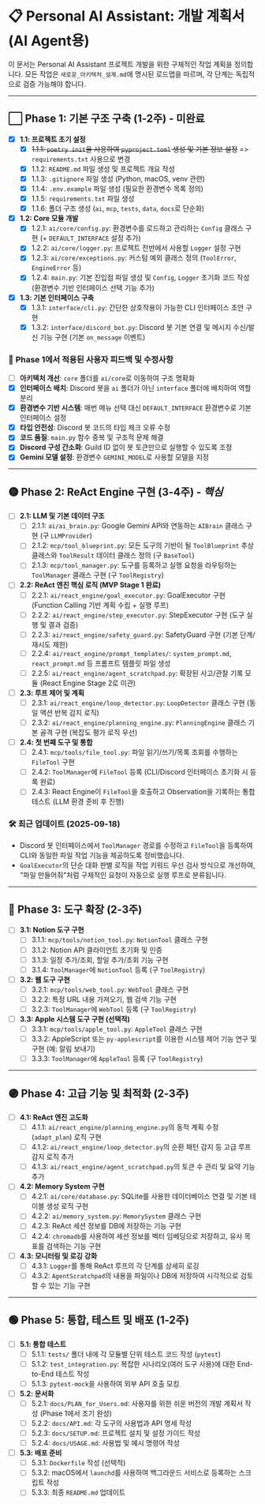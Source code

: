 # 📋 Personal AI Assistant: 개발 계획서 (AI Agent용)

이 문서는 Personal AI Assistant 프로젝트 개발을 위한 구체적인 작업 계획을 정의합니다. 모든 작업은 `새로운_아키텍처_설계.md`에 명시된 로드맵을 따르며, 각 단계는 독립적으로 검증 가능해야 합니다.

---

## ⬜ Phase 1: 기본 구조 구축 (1-2주) - **미완료**

- [x] **1.1: 프로젝트 초기 설정**
    - [x] ~~1.1.1: `poetry init`을 사용하여 `pyproject.toml` 생성 및 기본 정보 설정~~ => `requirements.txt` 사용으로 변경
    - [x] 1.1.2: `README.md` 파일 생성 및 프로젝트 개요 작성
    - [x] 1.1.3: `.gitignore` 파일 생성 (Python, macOS, venv 관련)
    - [x] 1.1.4: `.env.example` 파일 생성 (필요한 환경변수 목록 정의)
    - [x] 1.1.5: `requirements.txt` 파일 생성
    - [x] 1.1.6: 폴더 구조 생성 (`ai`, `mcp`, `tests`, `data`, `docs`로 단순화)

- [x] **1.2: Core 모듈 개발**
    - [x] 1.2.1: `ai/core/config.py`: 환경변수를 로드하고 관리하는 `Config` 클래스 구현 (+ `DEFAULT_INTERFACE` 설정 추가)
    - [x] 1.2.2: `ai/core/logger.py`: 프로젝트 전반에서 사용할 `Logger` 설정 구현
    - [x] 1.2.3: `ai/core/exceptions.py`: 커스텀 예외 클래스 정의 (`ToolError`, `EngineError` 등)
    - [x] 1.2.4: `main.py`: 기본 진입점 파일 생성 및 `Config`, `Logger` 초기화 코드 작성 (환경변수 기반 인터페이스 선택 기능 추가)

- [x] **1.3: 기본 인터페이스 구축**
    - [x] 1.3.1: `interface/cli.py`: 간단한 상호작용이 가능한 CLI 인터페이스 초안 구현
    - [x] 1.3.2: `interface/discord_bot.py`: Discord 봇 기본 연결 및 메시지 수신/발신 기능 구현 (기본 `on_message` 이벤트)

### 📝 **Phase 1에서 적용된 사용자 피드백 및 수정사항**
- [ ] **아키텍처 개선**: `core` 폴더를 `ai/core`로 이동하여 구조 명확화
- [x] **인터페이스 배치**: Discord 봇을 `ai` 폴더가 아닌 `interface` 폴더에 배치하여 역할 분리
- [x] **환경변수 기반 시스템**: 매번 메뉴 선택 대신 `DEFAULT_INTERFACE` 환경변수로 기본 인터페이스 설정
- [x] **타입 안전성**: Discord 봇 코드의 타입 체크 오류 수정
- [x] **코드 품질**: `main.py` 함수 중복 및 구조적 문제 해결
- [x] **Discord 구성 간소화**: Guild ID 없이 봇 토큰만으로 실행할 수 있도록 조정
- [x] **Gemini 모델 설정**: 환경변수 `GEMINI_MODEL`로 사용할 모델을 지정

---

## 🟡 Phase 2: ReAct Engine 구현 (3-4주) - *핵심*

- [ ] **2.1: LLM 및 기본 데이터 구조**
    - [ ] 2.1.1: `ai/ai_brain.py`: Google Gemini API와 연동하는 `AIBrain` 클래스 구현 (구 `LLMProvider`)
    - [ ] 2.1.2: `mcp/tool_blueprint.py`: 모든 도구의 기반이 될 `ToolBlueprint` 추상 클래스와 `ToolResult` 데이터 클래스 정의 (구 `BaseTool`)
    - [ ] 2.1.3: `mcp/tool_manager.py`: 도구를 등록하고 실행 요청을 라우팅하는 `ToolManager` 클래스 구현 (구 `ToolRegistry`)

- [ ] **2.2: ReAct 엔진 핵심 로직 (MVP Stage 1 완료)**
    - [ ] 2.2.1: `ai/react_engine/goal_executor.py`: GoalExecutor 구현 (Function Calling 기반 계획 수립 + 실행 루프)
    - [ ] 2.2.2: `ai/react_engine/step_executor.py`: StepExecutor 구현 (도구 실행 및 결과 검증)
    - [ ] 2.2.3: `ai/react_engine/safety_guard.py`: SafetyGuard 구현 (기본 단계/재시도 제한)
    - [ ] 2.2.4: `ai/react_engine/prompt_templates/`: `system_prompt.md`, `react_prompt.md` 등 프롬프트 템플릿 파일 생성
    - [ ] 2.2.5: `ai/react_engine/agent_scratchpad.py`: 확장된 사고/관찰 기록 모듈 (React Engine Stage 2로 이관)

- [ ] **2.3: 루프 제어 및 계획**
    - [ ] 2.3.1: `ai/react_engine/loop_detector.py`: `LoopDetector` 클래스 구현 (동일 액션 반복 감지 로직)
    - [ ] 2.3.2: `ai/react_engine/planning_engine.py`: `PlanningEngine` 클래스 기본 골격 구현 (복잡도 평가 로직 우선)

- [ ] **2.4: 첫 번째 도구 및 통합**
    - [ ] 2.4.1: `mcp/tools/file_tool.py`: 파일 읽기/쓰기/목록 조회를 수행하는 `FileTool` 구현
    - [ ] 2.4.2: `ToolManager`에 `FileTool` 등록 (CLI/Discord 인터페이스 초기화 시 등록 완료)
    - [ ] 2.4.3: React Engine이 `FileTool`을 호출하고 Observation을 기록하는 통합 테스트 (LLM 환경 준비 후 진행)

### 🛠️ 최근 업데이트 (2025-09-18)
- Discord 봇 인터페이스에서 `ToolManager` 경로를 수정하고 `FileTool`을 등록하여 CLI와 동일한 파일 작업 기능을 제공하도록 정비했습니다.
- `GoalExecutor`의 단순 대화 판별 로직을 작업 키워드 우선 검사 방식으로 개선하여, "파일 만들어줘"처럼 구체적인 요청이 자동으로 실행 루프로 분류됩니다.

---

## 🔵 Phase 3: 도구 확장 (2-3주)

- [ ] **3.1: Notion 도구 구현**
    - [ ] 3.1.1: `mcp/tools/notion_tool.py`: `NotionTool` 클래스 구현
    - [ ] 3.1.2: Notion API 클라이언트 초기화 및 인증
    - [ ] 3.1.3: 일정 추가/조회, 할일 추가/조회 기능 구현
    - [ ] 3.1.4: `ToolManager`에 `NotionTool` 등록 (구 `ToolRegistry`)

- [ ] **3.2: 웹 도구 구현**
    - [ ] 3.2.1: `mcp/tools/web_tool.py`: `WebTool` 클래스 구현
    - [ ] 3.2.2: 특정 URL 내용 가져오기, 웹 검색 기능 구현
    - [ ] 3.2.3: `ToolManager`에 `WebTool` 등록 (구 `ToolRegistry`)

- [ ] **3.3: Apple 시스템 도구 구현 (선택적)**
    - [ ] 3.3.1: `mcp/tools/apple_tool.py`: `AppleTool` 클래스 구현
    - [ ] 3.3.2: AppleScript 또는 `py-applescript`를 이용한 시스템 제어 기능 연구 및 구현 (예: 알림 보내기)
    - [ ] 3.3.3: `ToolManager`에 `AppleTool` 등록 (구 `ToolRegistry`)

---

## 🟣 Phase 4: 고급 기능 및 최적화 (2-3주)

- [ ] **4.1: ReAct 엔진 고도화**
    - [ ] 4.1.1: `ai/react_engine/planning_engine.py`의 동적 계획 수정(`adapt_plan`) 로직 구현
    - [ ] 4.1.2: `ai/react_engine/loop_detector.py`의 순환 패턴 감지 등 고급 루프 감지 로직 추가
    - [ ] 4.1.3: `ai/react_engine/agent_scratchpad.py`의 토큰 수 관리 및 요약 기능 추가

- [ ] **4.2: Memory System 구현**
    - [ ] 4.2.1: `ai/core/database.py`: SQLite를 사용한 데이터베이스 연결 및 기본 테이블 생성 로직 구현
    - [ ] 4.2.2: `ai/memory_system.py`: `MemorySystem` 클래스 구현
    - [ ] 4.2.3: ReAct 세션 정보를 DB에 저장하는 기능 구현
    - [ ] 4.2.4: `chromadb`를 사용하여 세션 정보를 벡터 임베딩으로 저장하고, 유사 목표를 검색하는 기능 구현

- [ ] **4.3: 모니터링 및 로깅 강화**
    - [ ] 4.3.1: `Logger`를 통해 ReAct 루프의 각 단계를 상세히 로깅
    - [ ] 4.3.2: `AgentScratchpad`의 내용을 파일이나 DB에 저장하여 시각적으로 검토할 수 있는 기능 구현

---

## 🟢 Phase 5: 통합, 테스트 및 배포 (1-2주)

- [ ] **5.1: 통합 테스트**
    - [ ] 5.1.1: `tests/` 폴더 내에 각 모듈별 단위 테스트 코드 작성 (`pytest`)
    - [ ] 5.1.2: `test_integration.py`: 복잡한 시나리오(여러 도구 사용)에 대한 End-to-End 테스트 작성
    - [ ] 5.1.3: `pytest-mock`을 사용하여 외부 API 호출 모킹

- [ ] **5.2: 문서화**
    - [ ] 5.2.1: `docs/PLAN_for_Users.md`: 사용자를 위한 쉬운 버전의 개발 계획서 작성 (Phase 1에서 조기 완성)
    - [ ] 5.2.2: `docs/API.md`: 각 도구의 사용법과 API 명세 작성
    - [ ] 5.2.3: `docs/SETUP.md`: 프로젝트 설치 및 설정 가이드 작성
    - [ ] 5.2.4: `docs/USAGE.md`: 사용법 및 예시 명령어 작성

- [ ] **5.3: 배포 준비**
    - [ ] 5.3.1: `Dockerfile` 작성 (선택적)
    - [ ] 5.3.2: macOS에서 `launchd`를 사용하여 백그라운드 서비스로 등록하는 스크립트 작성
    - [ ] 5.3.3: 최종 `README.md` 업데이트
